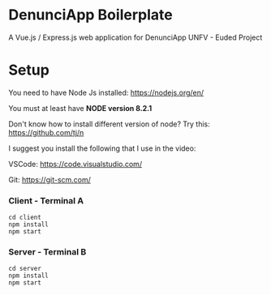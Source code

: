 # DenunciApp Boilerplate
A Vue.js / Express.js web application for DenunciApp UNFV - Euded Project

# Setup

You need to have Node Js installed: https://nodejs.org/en/

You must at least have **NODE version 8.2.1**

Don't know how to install different version of node?  Try this: https://github.com/tj/n

I suggest you install the following that I use in the video:

VSCode: https://code.visualstudio.com/

Git: https://git-scm.com/

### Client - Terminal A
```
cd client
npm install
npm start
```

### Server - Terminal B
```
cd server
npm install
npm start
```
